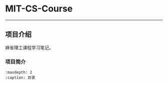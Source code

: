 # MIT-CS-Course

---

## 项目介绍

麻省理工课程学习笔记。

### 项目简介

```{toctree}
:maxdepth: 2
:caption: 目录
```





